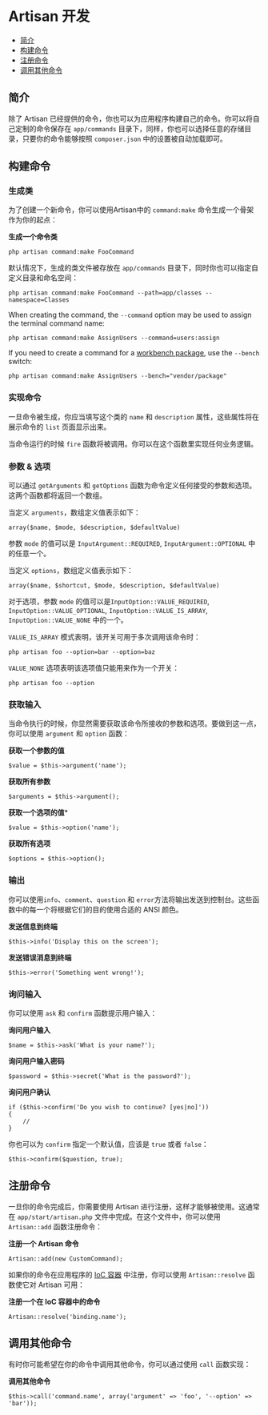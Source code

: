 # Artisan 开发

- [简介](#introduction)
- [构建命令](#building-a-command)
- [注册命令](#registering-commands)
- [调用其他命令](#calling-other-commands)

<a name="introduction"></a>
## 简介

除了 Artisan 已经提供的命令，你也可以为应用程序构建自己的命令。你可以将自己定制的命令保存在 `app/commands` 目录下，同样，你也可以选择任意的存储目录，只要你的命令能够按照 `composer.json` 中的设置被自动加载即可。

<a name="building-a-command"></a>
## 构建命令

### 生成类

为了创建一个新命令，你可以使用Artisan中的 `command:make` 命令生成一个骨架作为你的起点：

**生成一个命令类**

	php artisan command:make FooCommand

默认情况下，生成的类文件被存放在 `app/commands` 目录下，同时你也可以指定自定义目录和命名空间：

	php artisan command:make FooCommand --path=app/classes --namespace=Classes

When creating the command, the `--command` option may be used to assign the terminal command name:

	php artisan command:make AssignUsers --command=users:assign

If you need to create a command for a [workbench package](/docs/packages), use the `--bench` switch:

	php artisan command:make AssignUsers --bench="vendor/package"

### 实现命令

一旦命令被生成，你应当填写这个类的 `name` 和 `description` 属性，这些属性将在展示命令的 `list` 页面显示出来。

当命令运行的时候 `fire` 函数将被调用。你可以在这个函数里实现任何业务逻辑。

### 参数 & 选项

可以通过 `getArguments` 和 `getOptions` 函数为命令定义任何接受的参数和选项。这两个函数都将返回一个数组。

当定义 `arguments`，数组定义值表示如下：

	array($name, $mode, $description, $defaultValue)

参数 `mode` 的值可以是 `InputArgument::REQUIRED`, `InputArgument::OPTIONAL` 中的任意一个。

当定义 `options`，数组定义值表示如下：

	array($name, $shortcut, $mode, $description, $defaultValue)

对于选项，参数 `mode` 的值可以是`InputOption::VALUE_REQUIRED`, `InputOption::VALUE_OPTIONAL`, `InputOption::VALUE_IS_ARRAY`, `InputOption::VALUE_NONE` 中的一个。

`VALUE_IS_ARRAY` 模式表明，该开关可用于多次调用该命令时：

	php artisan foo --option=bar --option=baz

`VALUE_NONE` 选项表明该选项值只能用来作为一个开关：

	php artisan foo --option

### 获取输入

当命令执行的时候，你显然需要获取该命令所接收的参数和选项。要做到这一点，你可以使用 `argument` 和 `option` 函数：

**获取一个参数的值**

	$value = $this->argument('name');

**获取所有参数**

	$arguments = $this->argument();

**获取一个选项的值***

	$value = $this->option('name');

**获取所有选项**

	$options = $this->option();

### 输出

你可以使用`info`、`comment`、`question` 和 `error`方法将输出发送到控制台。这些函数中的每一个将根据它们的目的使用合适的 ANSI 颜色。

**发送信息到终端**

	$this->info('Display this on the screen');

**发送错误消息到终端**

	$this->error('Something went wrong!');

### 询问输入

你可以使用 `ask` 和 `confirm` 函数提示用户输入：

**询问用户输入**

	$name = $this->ask('What is your name?');

**询问用户输入密码**

	$password = $this->secret('What is the password?');

**询问用户确认**

	if ($this->confirm('Do you wish to continue? [yes|no]'))
	{
		//
	}

你也可以为 `confirm` 指定一个默认值，应该是 `true` 或者 `false`：

	$this->confirm($question, true);

<a name="registering-commands"></a>
## 注册命令

一旦你的命令完成后，你需要使用 Artisan 进行注册，这样才能够被使用。这通常在 `app/start/artisan.php` 文件中完成。在这个文件中，你可以使用 `Artisan::add` 函数注册命令：

**注册一个 Artisan 命令**

	Artisan::add(new CustomCommand);

如果你的命令在应用程序的 [IoC 容器](/docs/ioc) 中注册，你可以使用 `Artisan::resolve` 函数使它对 Artisan 可用：

**注册一个在 IoC 容器中的命令**

	Artisan::resolve('binding.name');

<a name="calling-other-commands"></a>
## 调用其他命令

有时你可能希望在你的命令中调用其他命令，你可以通过使用 `call` 函数实现：

**调用其他命令**

	$this->call('command.name', array('argument' => 'foo', '--option' => 'bar'));
